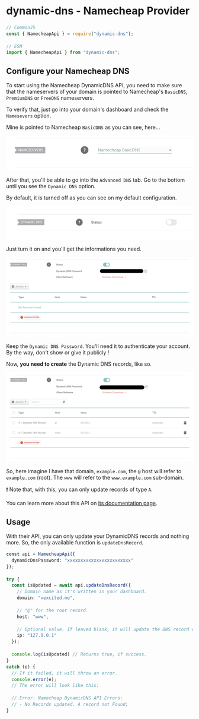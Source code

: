 # dynamic-dns - Namecheap Provider

```typescript
// CommonJS
const { NamecheapApi } = require("dynamic-dns");

// ESM
import { NamecheapApi } from "dynamic-dns";
```

## Configure your Namecheap DNS

To start using the Namecheap DynamicDNS API, you need to make sure that the nameservers of your domain is pointed to Namecheap's `BasicDNS`, `PremiumDNS` or `FreeDNS` nameservers.

To verify that, just go into your domain's dashboard and check the `Namesevers` option.

Mine is pointed to Namecheap `BasicDNS` as you can see, here...

![NS Configuration](./assets/namecheap-1.png)

After that, you'll be able to go into the `Advanced DNS` tab.
Go to the bottom until you see the `Dynamic DNS` option.

By default, it is turned off as you can see on my default configuration.

![Dynamic DNS OFF](./assets/namecheap-2.png)

Just turn it on and you'll get the informations you need.

![Dynamic DNS ON](./assets/namecheap-3.png)

Keep the `Dynamic DNS Password`. You'll need it to authenticate your account. By the way, don't show or give it publicly !

Now, **you need to create** the Dynamic DNS records, like so.

![Dynamic DNS ON](./assets/namecheap-4.png)

So, here imagine I have that domain, `example.com`, the `@` host will refer to `example.com` (root). The `www` will refer to the `www.example.com` sub-domain.

❗ Note that, with this, you can only update records of type `A`.

You can learn more about this API on [its documentation page](https://www.namecheap.com/support/knowledgebase/article.aspx/29/11/how-to-dynamically-update-the-hosts-ip-with-an-http-request/).

## Usage

With their API, you can only update your DynamicDNS records and nothing more. So, the only available function is `updateDnsRecord`.

```typescript
const api = NamecheapApi({
  dynamicDnsPassword: "xxxxxxxxxxxxxxxxxxxxxxxx"
});

try {
  const isUpdated = await api.updateDnsRecord({
    // Domain name as it's written in your dashboard.
    domain: "vexcited.me", 

    // "@" for the root record.
    host: "www", 
    
    // Optional value. If leaved blank, it will update the DNS record with your current IP.
    ip: "127.0.0.1" 
  });

  console.log(isUpdated) // Returns true, if success.
}
catch (e) {
  // If it failed, it will throw an error.
  console.error(e);
  // The error will look like this:

  // Error: Namecheap DynamicDNS API Errors:
  // - No Records updated. A record not Found;
}
```
